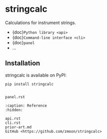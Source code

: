 # stringcalc

Calculations for instrument strings.

- {doc}`Python library <api>`
- {doc}`Command-line interface <cli>`
- {doc}`panel`
- ...

## Installation

stringcalc is available on PyPI:

```
pip install stringcalc
```

```{toctree}

panel.rst
```

```{toctree}
:caption: Reference
:hidden:

api.rst
cli.rst
prior-art.md
GitHub <https://github.com/zmoon/stringcalc>
```
